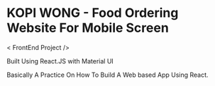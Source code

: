 # KOPI WONG - Food Ordering Website For Mobile Screen

< FrontEnd Project />

Built Using React.JS with Material UI

Basically A Practice On How To Build A Web based App Using React.
